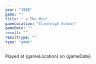 ```yaml
---
year: "1988"									
game: ""									
title: " v The Min"									
gameLocation: "Cranleigh School"									
gameDate: ""									
result: ""									
resultType: ""									
type: "game"									
---
```


Played at {gameLocation} on {gameDate} 